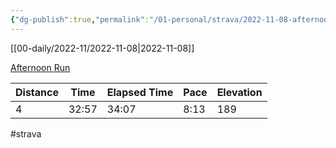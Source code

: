 ```yaml
---
{"dg-publish":true,"permalink":"/01-personal/strava/2022-11-08-afternoon-run/"}
---
```



[[00-daily/2022-11/2022-11-08\|2022-11-08]]

[Afternoon Run](https://www.strava.com/activities/8089948219)

| Distance | Time  | Elapsed Time | Pace | Elevation |
| -------- | ----- | ------------ | ---- | --------- |
| 4        | 32:57 | 34:07        | 8:13 | 189       |




#strava
